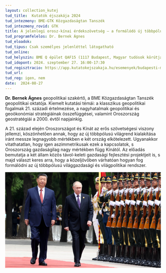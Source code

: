 ```yaml
---
layout: collection_kutej
tud_title:  Kutatók éjszakája 2024
tud_intezmeny: BME-GTK Közgazdaságtan Tanszék
tud_intezmeny_rovid: GTK
title: A jelenlegi orosz-kínai érdekszövetség – a formálódó új többpólusú világrend körvonalai
tud_programfelelos: Dr. Bernek Ágnes
tud_eloadok: 
tud_tipus: Csak személyes jelenléttel látogatható
tud_online: 
tud_helyszin: BME Q épület QAF15 (1117 Budapest, Magyar tudósok körútja 2.)
tud_idopont: 2024. szeptember 27. 16:00-17:30
tud_regisztracio: https://app.kutatokejszakaja.hu/esemenyek/budapesti-muszaki-es-gazdasagtudomanyi-egyetem-bme/a-jelenlegi-orosz-kinai-erdekszovetseg-a-formalodo-uj-tobbpolusu-vilagrend-korvonalai
tud_url: 
tud_reg: igen, nem
date:  2024-08-27
---
```


**Dr. Bernek Ágnes** geopolitikai szakértő, a BME Közgazdaságtan Tanszék geopolitikai oktatója. Kiemelt kutatási témái: a klasszikus geopolitikai fogalmak 21. századi értelmezése, 
a nagyhatalmak geopolitikai és geoökonómiai stratégiáinak összefüggései, valamint Oroszország geostratégiái a 2000. évtől napjainkig.

A 21. század elején Oroszországot és Kínát az erős szövetségesi viszony jellemzi, köszönhetően annak, hogy az új többpólusú világrend kialakítása iránt messze legnagyobb mértékben e két ország elkötelezett. 
Ugyanakkor vitathatatlan, hogy igen aszimmetrikusak ezek a kapcsolatok, s Oroszország gazdaságilag nagy mértékben függ Kínától. 
Az előadás bemutatja a két állam közös távol-keleti gazdasági fejlesztési projektjeit is, s majd választ keres arra, hogy a közeljövőben várhatóan hogyan fog formálódni az új többpólusú világgazdasági 
és világpolitikai rendszer. 


![A jelenlegi orosz-kínai érdekszövetség – a formálódó új többpólusú világrend körvonalai](../2024/images/a-jelenlegi-orosz-kinai-erdekszovetseg.jpg)
